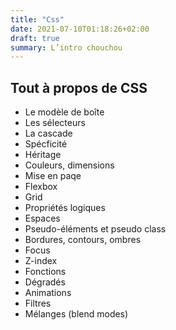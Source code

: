 ```yaml
---
title: "Css"
date: 2021-07-10T01:18:26+02:00
draft: true
summary: L’intro chouchou
---
```


## Tout à propos de CSS

- Le modèle de boîte
- Les sélecteurs
- La cascade
- Spécficité
- Héritage
- Couleurs, dimensions
- Mise en paqe
- Flexbox
- Grid
- Propriétés logiques
- Espaces
- Pseudo-éléments et pseudo class
- Bordures, contours, ombres
- Focus
- Z-index
- Fonctions
- Dégradés
- Animations
- Filtres
- Mélanges (blend modes)

